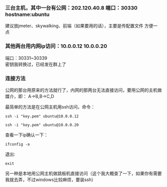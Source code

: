 ### 三台主机，其中一台有公网：202.120.40.8 端口：30330  hostname:ubuntu
建议放jmeter、skywalking、前端（如果要用的话），主要是传配置文件
方便一点  
### 其他两台用内网ip访问：10.0.0.12 10.0.0.20
端口：30331~30339  
密钥我转换过，已经发在群上了

### 连接方法
公网的那台用原来的方法就行了，内网的那两台无法直接访问，要用公网的主机做媒介，即：
A->B,B->C,D

最简单的方法是在公网主机用ssh访问，命令：
```
ssh -i "key.pem" ubuntu@10.0.0.12
```

```
ssh -i "key.pem" ubuntu@10.0.0.20
```
查看一下ip确认一下：
```
ifconfig -a
```
退出:
```
exit
```
另一种是本地用公网主机做跳板机直接访问（这个我大概查了一下，如果你有需要我就去弄，不过windows比较麻烦，要装ssh）
